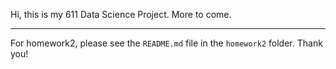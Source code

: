 Hi, this is my 611 Data Science Project. More to come.

---

For homework2, please see the `README.md` file in the `homework2` folder. Thank you!

